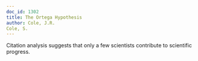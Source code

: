 ```yaml
---
doc_id: 1302
title: The Ortega Hypothesis
author: Cole, J.R.
Cole, S.
---
```


Citation analysis suggests that only a few
scientists contribute to scientific progress.